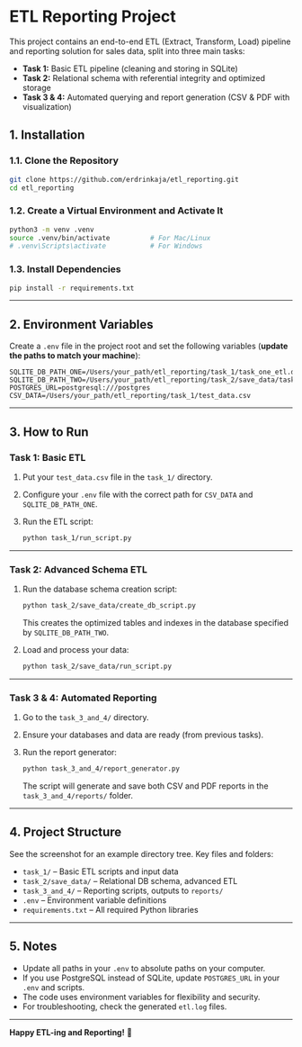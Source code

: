 
# ETL Reporting Project

This project contains an end-to-end ETL (Extract, Transform, Load) pipeline and reporting solution for sales data, split into three main tasks:

- **Task 1:** Basic ETL pipeline (cleaning and storing in SQLite)
- **Task 2:** Relational schema with referential integrity and optimized storage
- **Task 3 & 4:** Automated querying and report generation (CSV & PDF with visualization)


## 1. Installation

### 1.1. Clone the Repository

```bash
git clone https://github.com/erdrinkaja/etl_reporting.git
cd etl_reporting
````

### 1.2. Create a Virtual Environment and Activate It

```bash
python3 -m venv .venv
source .venv/bin/activate          # For Mac/Linux
# .venv\Scripts\activate           # For Windows
```

### 1.3. Install Dependencies

```bash
pip install -r requirements.txt
```

---

## 2. Environment Variables

Create a `.env` file in the project root and set the following variables
(**update the paths to match your machine**):

```env
SQLITE_DB_PATH_ONE=/Users/your_path/etl_reporting/task_1/task_one_etl.db
SQLITE_DB_PATH_TWO=/Users/your_path/etl_reporting/task_2/save_data/task_two_etl.db
POSTGRES_URL=postgresql:///postgres
CSV_DATA=/Users/your_path/etl_reporting/task_1/test_data.csv
```

---

## 3. How to Run

### Task 1: Basic ETL

1. Put your `test_data.csv` file in the `task_1/` directory.
2. Configure your `.env` file with the correct path for `CSV_DATA` and `SQLITE_DB_PATH_ONE`.
3. Run the ETL script:

   ```bash
   python task_1/run_script.py
   ```

---

### Task 2: Advanced Schema ETL

1. Run the database schema creation script:

   ```bash
   python task_2/save_data/create_db_script.py
   ```

   This creates the optimized tables and indexes in the database specified by `SQLITE_DB_PATH_TWO`.

2. Load and process your data:

   ```bash
   python task_2/save_data/run_script.py
   ```

---

### Task 3 & 4: Automated Reporting

1. Go to the `task_3_and_4/` directory.
2. Ensure your databases and data are ready (from previous tasks).
3. Run the report generator:

   ```bash
   python task_3_and_4/report_generator.py
   ```

   The script will generate and save both CSV and PDF reports in the `task_3_and_4/reports/` folder.

---

## 4. Project Structure

See the screenshot for an example directory tree. Key files and folders:

* `task_1/` – Basic ETL scripts and input data
* `task_2/save_data/` – Relational DB schema, advanced ETL
* `task_3_and_4/` – Reporting scripts, outputs to `reports/`
* `.env` – Environment variable definitions
* `requirements.txt` – All required Python libraries

---

## 5. Notes

* Update all paths in your `.env` to absolute paths on your computer.
* If you use PostgreSQL instead of SQLite, update `POSTGRES_URL` in your `.env` and scripts.
* The code uses environment variables for flexibility and security.
* For troubleshooting, check the generated `etl.log` files.

---

**Happy ETL-ing and Reporting!** 🚀

```
